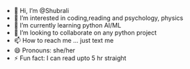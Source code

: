 - 👋 Hi, I’m @Shubrali
- 👀 I’m interested in coding,reading and psychology, physics
- 🌱 I’m currently learning python AI/ML
- 💞️ I’m looking to collaborate on any python project
- 📫 How to reach me ... just text me 
- 😄 Pronouns: she/her
- ⚡ Fun fact: I can read upto 5 hr straight

<!---
Shubrali/Shubrali is a ✨ special ✨ repository because its `README.md` (this file) appears on your GitHub profile.
You can click the Preview link to take a look at your changes.
--->
